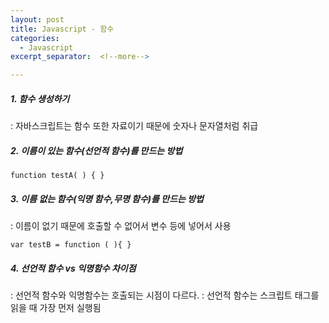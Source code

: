 ```yaml
---
layout: post
title: Javascript - 함수
categories:
  - Javascript
excerpt_separator:  <!--more-->

---
```


##### 1. 함수 생성하기

: 자바스크립트는 함수 또한 자료이기 때문에 숫자나 문자열처럼 취급

##### 2. 이름이 있는 함수(선언적 함수)를 만드는 방법

```
function testA( ) { }
```

##### 3. 이름 없는 함수(익명 함수,무명 함수)를 만드는 방법

: 이름이 없기 때문에 호출할 수 없어서 변수 등에 넣어서 사용

```익명함수
var testB = function ( ){ }
```

##### 4. 선언적 함수 vs 익명함수 차이점

: 선언적 함수와 익명함수는 호출되는 시점이 다르다.
: 선언적 함수는 스크립트 태그를 읽을 때 가장 먼저 실행됨
